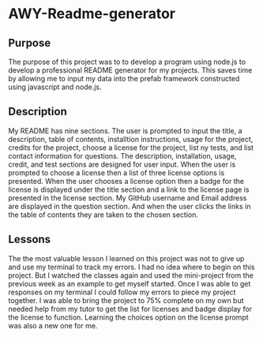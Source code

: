 # AWY-Readme-generator


## Purpose

The purpose of this project was to to develop a program using node.js to develop a professional README generator for my projects. This saves time by allowing me to input my data into the prefab framework constructed using javascript and node.js.
## Description

My README has nine sections. The user is prompted to input the title, a description, table of contents, installtion instructions, usage for the project, credits for the project, choose a license for the project, list ny tests, and list contact information for questions. The description, installation, usage, credit, and test sections are designed for user input. When the user is prompted to choose a license then a list of three license options is presented. When the user chooses a license option then a badge for the license is displayed under the title section and a link to the license page is presented in the license section. My GitHub username and Email address are displayed in the question section. And when the user clicks the links in the table of contents they are taken to the chosen section.
## Lessons

The the most valuable lesson I learned on this project was not to give up and use my terminal to track my errors. I had no idea where to begin on this project. But I watched the classes again and used the mini-project from the previous week as an example to get myself started. Once I was able to get responses on my terminal I could follow my errors to piece my project together. I was able to bring the project to 75% complete on my own but needed help from my tutor to get the list for licenses and badge display for the license to function. Learning the choices option on the license prompt was also a new one for me. 